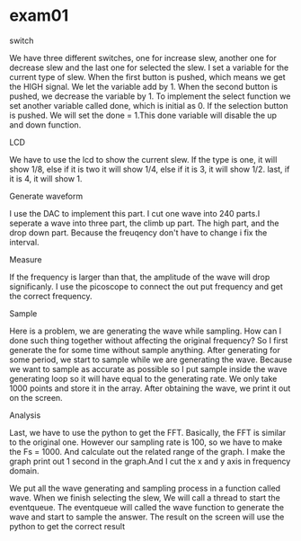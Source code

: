 # exam01

switch

We have three different switches, one for increase slew, another one for decrease slew 
and the last one for selected the slew. I set a variable for the current type of slew. 
When the first button is pushed, which means we get the HIGH signal. We let the variable add by 1.
When the second button is pushed, we decrease the variable by 1. To implement the select function 
we set another variable called done, which is initial as 0. If the selection button is pushed. 
We will set the done = 1.This done variable will disable the up and down function.

LCD

We have to use the lcd to show the current slew. If the type is one, it will show 1/8, else if it is two
it will show 1/4, else if it is 3, it will show 1/2. last, if it is 4, it will show 1.

Generate waveform

I use the DAC to implement this part. I cut one wave into 240 parts.I seperate a wave into three part, the climb up 
part. The high part, and the drop down part. Because the freuqency don't have to change i fix the interval.


Measure

If the frequency is larger than that, the amplitude of the wave will drop significanly.
 I use the picoscope to connect the out put frequency and get the correct frequency.

Sample

Here is a problem, we are generating the wave while sampling. How can I done such thing together without 
affecting the original frequency? So I first generate the for some time without sample anything. After generating
for some period, we start to sample while we are generating the wave. Because we want to sample as accurate as
 possible so I put sample inside the wave generating loop so it will have equal to the generating rate. We only take 
1000 points and store it in the array. After obtaining the wave, we print it out on the screen.

Analysis

Last, we have to use the python to get the FFT. Basically, the FFT is similar to the original one. However our sampling
rate is 100, so we have to make the Fs = 1000. And calculate out the related range of the graph. I make the graph print
out 1 second in the graph.And I cut the x and y axis in frequency domain.


We put all the wave generating and sampling process in a function called wave. When we finish selecting the slew, We will 
call a thread to start the eventqueue.  The eventqueue will called the wave function to generate the wave and start to sample
the answer. The result on the screen will use the python to get the correct result

